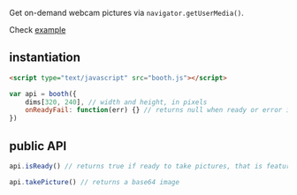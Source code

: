 Get on-demand webcam pictures via `navigator.getUserMedia()`.

Check [example](http://rawgit.com/JosePedroDias/booth/master/index.html)

## instantiation

```html
<script type="text/javascript" src="booth.js"></script>
```

```javascript
var api = booth({
	dims[320, 240], // width and height, in pixels
	onReadyFail: function(err) {} // returns null when ready or error if error occurred
})
```

## public API

```javascript
api.isReady() // returns true if ready to take pictures, that is feature supported and user accepted permissions

api.takePicture() // returns a base64 image
```
